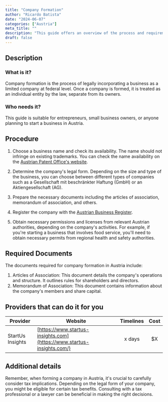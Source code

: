 ```yaml
---
title: "Company Formation"
author: "Ricardo Batista"
date: "2024-06-07"
categories: ["Austria"]
meta_title: ""
description: "This guide offers an overview of the process and requirements related to the formation of a company in Austria."
draft: false
---
```


## Description
### What is it?
Company formation is the process of legally incorporating a business as a limited company at federal level. Once a company is formed, it is treated as an individual entity by the law, separate from its owners.

### Who needs it?
This guide is suitable for entrepreneurs, small business owners, or anyone planning to start a business in Austria.

## Procedure
1. Choose a business name and check its availability. The name should not infringe on existing trademarks. You can check the name availability on the [Austrian Patent Office's website](https://www.patentamt.at/en/).

2. Determine the company's legal form. Depending on the size and type of the business, you can choose between different types of companies such as a Gesellschaft mit beschränkter Haftung (GmbH) or an Aktiengesellschaft (AG).

3. Prepare the necessary documents including the articles of association, memorandum of association, and others.

4. Register the company with the [Austrian Business Register](https://www.justiz.gv.at/web2013/html/default/2c9484852308c2a601240b73af3c13a8.en.html). 

5. Obtain necessary permissions and licenses from relevant Austrian authorities, depending on the company's activities. For example, if you're starting a business that involves food service, you'll need to obtain necessary permits from regional health and safety authorities.

## Required Documents
The documents required for company formation in Austria include:
1. Articles of Association: This document details the company's operations and structure. It outlines rules for shareholders and directors.
2. Memorandum of Association: This document contains information about the company's members and share capital.

## Providers that can do it for you

| Provider        |     Website     |     Timelines    |       Cost      |
| --------------- | --------------- |  :-------------: | :-------------: |
| StartUs Insights |  [https://www.startus-insights.com](https://www.startus-insights.com/) |      x days      |        $X       |

## Additional details
Remember, when forming a company in Austria, it's crucial to carefully consider tax implications. Depending on the legal form of your company, you might be eligible for certain tax benefits. Consulting with a tax professional or a lawyer can be beneficial in making the right decisions.